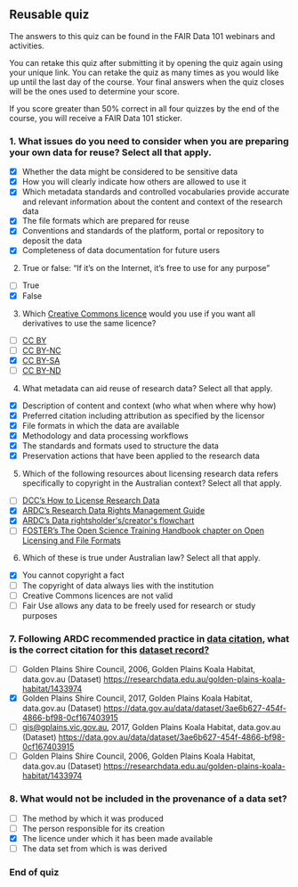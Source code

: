 ## Reusable quiz
The answers to this quiz can be found in the FAIR Data 101 webinars and activities.

You can retake this quiz after submitting it by opening the quiz again using your unique link. You can retake the quiz as many times as you would like up until the last day of the course. Your final answers when the quiz closes will be the ones used to determine your score. 

If you score greater than 50% correct in all four quizzes by the end of the course, you will receive a FAIR Data 101 sticker.  

### 1. What issues do you need to consider when you are preparing your own data for reuse? Select all that apply.

- [x] Whether the data might be considered to be sensitive data
- [x] How you will clearly indicate how others are allowed to use it
- [x] Which metadata standards and controlled vocabularies provide accurate and relevant information about the content and context of the research data
- [x] The file formats which are prepared for reuse
- [x] Conventions and standards of the platform, portal or repository to deposit the data
- [x] Completeness of data documentation for future users

2. True or false: “If it’s on the Internet, it’s free to use for any purpose”

- [ ] True
- [x] False

3. Which [Creative Commons licence](https://creativecommons.org.au/) would you use if you want all derivatives to use the same licence? 

- [ ] [CC BY](https://creativecommons.org/licenses/by/4.0/)
- [ ] [CC BY-NC](https://creativecommons.org/licenses/by-nc/4.0/)
- [x] [CC BY-SA](https://creativecommons.org/licenses/by-sa/4.0/)
- [ ] [CC BY-ND](https://creativecommons.org/licenses/by-nd/4.0/)

4. What metadata can aid reuse of research data? Select all that apply.

- [x] Description of content and context (who what when where why how)
- [x] Preferred citation including attribution as specified by the licensor
- [x] File formats in which the data are available
- [x] Methodology and data processing workflows
- [x] The standards and formats used to structure the data
- [x] Preservation actions that have been applied to the research data

5. Which of the following resources about licensing research data refers specifically to copyright in the Australian context? Select all that apply.

- [ ] [DCC’s How to License Research Data](https://www.dcc.ac.uk/guidance/how-guides/license-research-data)
- [x] [ARDC’s Research Data Rights Management Guide](https://ardc.edu.au/resource/research-data-rights-management-guide-2/)
- [x] [ARDC’s Data rightsholder's/creator's flowchart](https://ardc.edu.au/wp-content/uploads/2019/09/Data_rightsholder%E2%80%99s_creator%E2%80%99s_flowchart.pdf)
- [ ] [FOSTER’s The Open Science Training Handbook chapter on Open Licensing and File Formats](https://book.fosteropenscience.eu/en/02OpenScienceBasics/06OpenLicensingAndFileFormats.html)

6. Which of these is true under Australian law? Select all that apply.

- [x] You cannot copyright a fact
- [ ] The copyright of data always lies with the institution
- [ ] Creative Commons licences are not valid
- [ ] Fair Use allows any data to be freely used for research or study purposes

### 7. Following ARDC recommended practice in [data citation](https://ardc.edu.au/resources/working-with-data/citation-identifiers/data-citation/), what is the correct citation for this [dataset record?](https://researchdata.edu.au/golden-plains-koala-habitat/1433974/)

- [ ] Golden Plains Shire Council, 2006, Golden Plains Koala Habitat, data.gov.au (Dataset) https://researchdata.edu.au/golden-plains-koala-habitat/1433974
- [x] Golden Plains Shire Council, 2017, Golden Plains Koala Habitat, data.gov.au (Dataset) https://data.gov.au/data/dataset/3ae6b627-454f-4866-bf98-0cf167403915
- [ ] gis@gplains.vic.gov.au, 2017, Golden Plains Koala Habitat, data.gov.au (Dataset) https://data.gov.au/data/dataset/3ae6b627-454f-4866-bf98-0cf167403915
- [ ] Golden Plains Shire Council, 2006, Golden Plains Koala Habitat, data.gov.au (Dataset) https://researchdata.edu.au/golden-plains-koala-habitat/1433974

### 8. What would not be included in the provenance of a data set?

- [ ] The method by which it was produced
- [ ] The person responsible for its creation
- [x] The licence under which it has been made available
- [ ] The data set from which is was derived

### End of quiz
